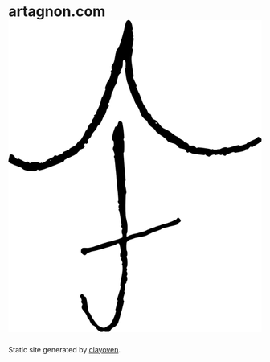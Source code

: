 # artagnon.com ![logo](dist/artagnon.com.svg)

Static site generated by [clayoven](https://github.com/artagnon/clayoven).
